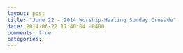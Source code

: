 ```yaml
---
layout: post
title: "June 22 - 2014 Worship-Healing Sunday Crusade"
date: 2014-06-22 17:40:04 -0400
comments: true
categories: 
---
```


<!-- Place this tag in your head or just before your close body tag. -->
<script type="text/javascript" src="https://apis.google.com/js/plusone.js"></script>

<!-- Place this tag where you want the widget to render. -->
<div class="g-post" data-href="https://plus.google.com/111822444200950224504/posts/3nNX1X9rHCF"></div>